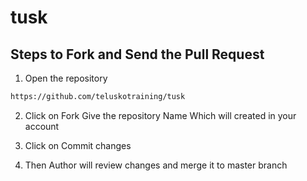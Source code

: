 # tusk

## Steps to Fork and Send the Pull Request
1. Open the repository 
```bash
https://github.com/teluskotraining/tusk
```
2. Click on Fork
Give the repository Name Which will created in your account

3. Click on Commit changes

4. Then Author will review changes and merge it to master branch
